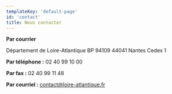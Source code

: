 ```yaml
---
templateKey: 'default-page'
id: 'contact'
title: Nous contacter
---
```

**Par courrier**

Département de Loire-Atlantique BP 94109 44041 Nantes Cedex 1

**Par téléphone :** 02 40 99 10 00

**Par fax :** 02 40 99 11 48

**Par courriel :** [contact@loire-atlantique.fr](mailto:contact@loire-atlantique.fr)
